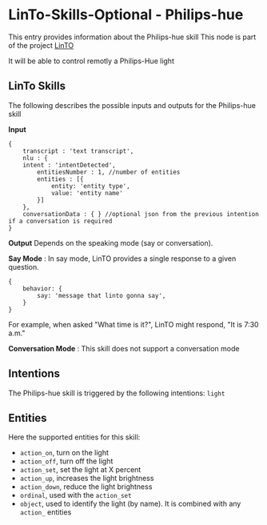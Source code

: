 # LinTo-Skills-Optional - Philips-hue
This entry provides information about the Philips-hue skill
This node is part of the project [LinTO](https://linto.ai/)

It will be able to control remotly a Philips-Hue light

## LinTo Skills
The following describes the possible inputs and outputs for the Philips-hue skill

**Input**
```
{
    transcript : 'text transcript',
    nlu : {
    intent : 'intentDetected',
        entitiesNumber : 1, //number of entities
        entities : [{
            entity: 'entity type',
            value: 'entity name'
        }]
    },
    conversationData : { } //optional json from the previous intention if a conversation is required
}
```

**Output**
Depends on the speaking mode (say or conversation).

__Say Mode__ : In say mode, LinTO provides a single response to a given question.
```
{
    behavior: {
        say: 'message that linto gonna say',
    }
}
```
For example, when asked "What time is it?", LinTO might respond, "It is 7:30 a.m."

__Conversation Mode__ : This skill does not support a conversation mode

## Intentions
The Philips-hue skill is triggered by the following intentions: `light`

## Entities
Here the supported entities for this skill:
 * `action_on`, turn on the light
 * `action_off`, turn off the light
 * `action_set`, set the light at X percent
 * `action_up`, increases the light brightness
 * `action_down`, reduce the light brightness
 * `ordinal`, used with the `action_set`
 * `object`, used to identify the light (by name). It is combined with any `action_` entities